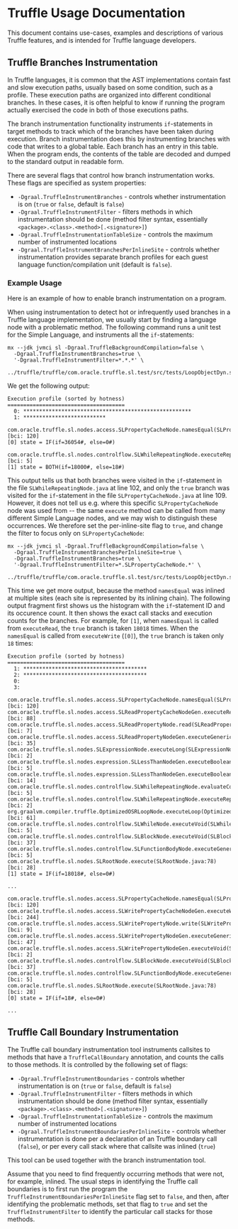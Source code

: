 
# Truffle Usage Documentation

This document contains use-cases, examples and descriptions of various Truffle features,
and is intended for Truffle language developers.


## Truffle Branches Instrumentation

In Truffle languages, it is common that the AST implementations contain fast and slow
execution paths, usually based on some condition, such as a profile. These execution
paths are organized into different conditional branches. In these cases, it is often
helpful to know if running the program actually exercised the code in both of those
executions paths.

The branch instrumentation functionality instruments `if`-statements in target methods
to track which of the branches have been taken during execution. Branch instrumentation
does this by instrumenting branches with code that writes to a global
table. Each branch has an entry in this table. When the program ends, the
contents of the table are decoded and dumped to the standard output in readable
form.

There are several flags that control how branch instrumentation works. These flags are
specified as system properties:

- `-Dgraal.TruffleInstrumentBranches` - controls whether instrumentation is on (`true`
  or `false`, default is `false`)
- `-Dgraal.TruffleInstrumentFilter` - filters methods in which instrumentation
  should be done (method filter syntax, essentially `<package>.<class>.<method>[.<signature>]`)
- `-Dgraal.TruffleInstrumentationTableSize` - controls the maximum number of
  instrumented locations
- `-Dgraal.TruffleInstrumentBranchesPerInlineSite` - controls whether instrumentation
  provides separate branch profiles for each guest language function/compilation unit
  (default is `false`).


### Example Usage

Here is an example of how to enable branch instrumentation on a program.

When using instrumentation to detect hot or infrequently used branches in a Truffle
language implementation, we usually start by finding a language node with a
problematic method. The following command runs a unit test for the Simple Language,
and instruments all the `if`-statements:

```
mx --jdk jvmci sl -Dgraal.TruffleBackgroundCompilation=false \
  -Dgraal.TruffleInstrumentBranches=true \
  '-Dgraal.TruffleInstrumentFilter=*.*.*' \
  ../truffle/truffle/com.oracle.truffle.sl.test/src/tests/LoopObjectDyn.sl
```

We get the following output:

```
Execution profile (sorted by hotness)
=====================================
  0: *****************************************************
  1: **************************

com.oracle.truffle.sl.nodes.access.SLPropertyCacheNode.namesEqual(SLPropertyCacheNode.java:109) [bci: 120]
[0] state = IF(if=36054#, else=0#)

com.oracle.truffle.sl.nodes.controlflow.SLWhileRepeatingNode.executeRepeating(SLWhileRepeatingNode.java:102) [bci: 5]
[1] state = BOTH(if=18000#, else=18#)
```

This output tells us that both branches were visited in the `if`-statement in the file
`SLWhileRepeatingNode.java` at line 102, and only the `true` branch was visited for
the `if`-statement in the file `SLPropertyCacheNode.java` at line 109.
However, it does not tell us e.g. where this specific `SLPropertyCacheNode` node was
used from -- the same `execute` method can be called from many different Simple Language
nodes, and we may wish to distinguish these occurrences. We therefore set the
per-inline-site flag to `true`, and change the filter to focus only on
`SLPropertyCacheNode`:

```
mx --jdk jvmci sl -Dgraal.TruffleBackgroundCompilation=false \
  -Dgraal.TruffleInstrumentBranchesPerInlineSite=true \
  -Dgraal.TruffleInstrumentBranches=true \
  '-Dgraal.TruffleInstrumentFilter=*.SLPropertyCacheNode.*' \
  ../truffle/truffle/com.oracle.truffle.sl.test/src/tests/LoopObjectDyn.sl
```

This time we get more output, because the method `namesEqual` was inlined at
multiple sites (each site is represented by its inlining chain). The following output
fragment first shows us the histogram with the `if`-statement ID and its occurence
count. It then shows the exact call stacks and execution counts for the branches.
For example, for `[1]`, when `namesEqual` is called from `executeRead`, the `true`
branch is taken `18018` times. When the `namesEqual` is called from `executeWrite`
(`[0]`), the `true` branch is taken only `18` times:

```
Execution profile (sorted by hotness)
=====================================
  1: ***************************************
  2: ***************************************
  0:
  3:

com.oracle.truffle.sl.nodes.access.SLPropertyCacheNode.namesEqual(SLPropertyCacheNode.java:109) [bci: 120]
com.oracle.truffle.sl.nodes.access.SLReadPropertyCacheNodeGen.executeRead(SLReadPropertyCacheNodeGen.java:76) [bci: 88]
com.oracle.truffle.sl.nodes.access.SLReadPropertyNode.read(SLReadPropertyNode.java:71) [bci: 7]
com.oracle.truffle.sl.nodes.access.SLReadPropertyNodeGen.executeGeneric(SLReadPropertyNodeGen.java:30) [bci: 35]
com.oracle.truffle.sl.nodes.SLExpressionNode.executeLong(SLExpressionNode.java:81) [bci: 2]
com.oracle.truffle.sl.nodes.expression.SLLessThanNodeGen.executeBoolean_long_long0(SLLessThanNodeGen.java:42) [bci: 5]
com.oracle.truffle.sl.nodes.expression.SLLessThanNodeGen.executeBoolean(SLLessThanNodeGen.java:33) [bci: 14]
com.oracle.truffle.sl.nodes.controlflow.SLWhileRepeatingNode.evaluateCondition(SLWhileRepeatingNode.java:133) [bci: 5]
com.oracle.truffle.sl.nodes.controlflow.SLWhileRepeatingNode.executeRepeating(SLWhileRepeatingNode.java:102) [bci: 2]
org.graalvm.compiler.truffle.OptimizedOSRLoopNode.executeLoop(OptimizedOSRLoopNode.java:113) [bci: 61]
com.oracle.truffle.sl.nodes.controlflow.SLWhileNode.executeVoid(SLWhileNode.java:69) [bci: 5]
com.oracle.truffle.sl.nodes.controlflow.SLBlockNode.executeVoid(SLBlockNode.java:84) [bci: 37]
com.oracle.truffle.sl.nodes.controlflow.SLFunctionBodyNode.executeGeneric(SLFunctionBodyNode.java:81) [bci: 5]
com.oracle.truffle.sl.nodes.SLRootNode.execute(SLRootNode.java:78) [bci: 28]
[1] state = IF(if=18018#, else=0#)

...

com.oracle.truffle.sl.nodes.access.SLPropertyCacheNode.namesEqual(SLPropertyCacheNode.java:109) [bci: 120]
com.oracle.truffle.sl.nodes.access.SLWritePropertyCacheNodeGen.executeWrite(SLWritePropertyCacheNodeGen.java:111) [bci: 244]
com.oracle.truffle.sl.nodes.access.SLWritePropertyNode.write(SLWritePropertyNode.java:73) [bci: 9]
com.oracle.truffle.sl.nodes.access.SLWritePropertyNodeGen.executeGeneric(SLWritePropertyNodeGen.java:33) [bci: 47]
com.oracle.truffle.sl.nodes.access.SLWritePropertyNodeGen.executeVoid(SLWritePropertyNodeGen.java:41) [bci: 2]
com.oracle.truffle.sl.nodes.controlflow.SLBlockNode.executeVoid(SLBlockNode.java:84) [bci: 37]
com.oracle.truffle.sl.nodes.controlflow.SLFunctionBodyNode.executeGeneric(SLFunctionBodyNode.java:81) [bci: 5]
com.oracle.truffle.sl.nodes.SLRootNode.execute(SLRootNode.java:78) [bci: 28]
[0] state = IF(if=18#, else=0#)

...
```

## Truffle Call Boundary Instrumentation

The Truffle call boundary instrumentation tool instruments callsites to methods that
have a `TruffleCallBoundary` annotation, and counts the calls to those methods. It is
controlled by the following set of flags:

- `-Dgraal.TruffleInstrumentBoundaries` - controls whether instrumentation is on (`true`
  or `false`, default is `false`)
- `-Dgraal.TruffleInstrumentFilter` - filters methods in which instrumentation
  should be done (method filter syntax, essentially `<package>.<class>.<method>[.<signature>]`)
- `-Dgraal.TruffleInstrumentationTableSize` - controls the maximum number of
  instrumented locations
- `-Dgraal.TruffleInstrumentBoundariesPerInlineSite` - controls whether instrumentation
  is done per a declaration of an Truffle boundary call (`false`), or per every call
  stack where that callsite was inlined (`true`)

This tool can be used together with the branch instrumentation tool.

Assume that you need to find frequently occurring methods that were not, for example,
inlined. The usual steps in identifying the Truffle call boundaries is to first run the
program the `TruffleInstrumentBoundariesPerInlineSite` flag set to `false`, and
then, after identifying the problematic methods, set that flag to `true` and set the
`TruffleInstrumentFilter` to identify the particular call stacks for those methods.
